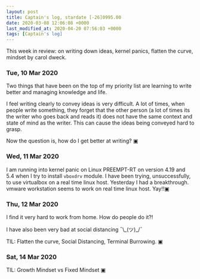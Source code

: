 ```yaml
---
layout: post
title: Captain's log, stardate [-26]0995.00
date: 2020-03-08 12:06:08 +0000
last_modified_at: 2020-04-20 07:56:03 +0000
tags: [Captain's log]
---
```


This week in review: on writing down ideas, kernel panics, flatten the curve,
mindset by carol dweck.

<!-- more -->

### Tue, 10 Mar 2020
Two things that have been on the top of my priority list are learning to write
better and managing knowledge and life.

I feel writing clearly to convey ideas is very difficult. A lot of times, when
people write something, they forget that the other person (a lot of times its
the writer who goes back and reads it) does not have the same context and state
of mind as the writer. This can cause the ideas being conveyed hard to grasp.

Now the question is, how do I get better at writing?
▣

### Wed, 11 Mar 2020
I am running into kernel panic on Linux PREEMPT-RT on version 4.19 and 5.4 when
I try to install `vboxdrv` module. I have been trying, unsuccessfully, to use
virtualbox on a real time linux host. Yesterday I had a breakthrough. vmware
workstation seems to work on real time linux host. Yay!!▣

### Thu, 12 Mar 2020
I find it very hard to work from home. How do people do it?!

I have also been very bad at social distancing  ¯\\\_(ツ)\_/¯  

TIL: Flatten the curve, Social Distancing, Terminal Burrowing.
▣

### Sat, 14 Mar 2020
TIL: Growth Mindset vs Fixed Mindset
▣
